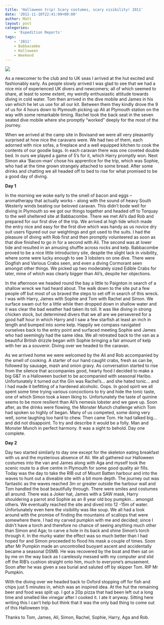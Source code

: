 ```yaml
---
title: 'Halloween trip! Scary costumes, scary visibility! 2011'
date: '2011-11-10T22:41:09+00:00'
author: Matt
layout: post
categories:
    - 'Expedition Reports'
tags:
    - '2011'
    - Babbacombe
    - Halloween
    - Weekend
---
```


![](http://ouueg.com/wp-content/uploads/2011/11/68789_741496832853_2147133_n.jpg)

As a newcomer to the club and to UK seas I arrived at the hut excited and fashionably early. As people slowly arrived I was glad to see that we had a nice mix of experienced UK divers and newcomers; all of which seemed to share, at least to some extent, my weirdly enthusiastic attitude towards diving in cold water. Tom then arrived in the dive mobile and James in his van which he let us use for all our kit. Between them they kindly drove the 9 of us for 4 hours down to Plymouth picking up Ali at Plymouth station on the way with some remarkable timing. Rachel took the back seat in the seven seated dive mobile where she promptly “worked” deeply for the most of the journey.

When we arrived at the camp site in Bovisand we were all very pleasantly surprised at how nice the caravans were. We had two of them, each adorned with nice sofas, a fireplace and a well equipped kitchen to cook the contents of our goodie bags. In each caravan there was one coveted double bed. In ours we played a game of 5’s for it, which Harry promptly won. Next Simon aka ‘Bacon-man’ chose his apprentice for the trip, which was Sophie, who had at the time grown strangely attached to some bread. After some drinks and chatting we all headed off to bed to rise for what promised to be a good day of diving.

**Day 1**

In the morning we woke early to the smell of bacon and eggs – aromatherapy that actually works – along with the sound of heavy South Westerly winds beating our beloved caravan. This didn’t bode well for diving in Plymouth so we got our things together and headed off to Torquay to the well sheltered site at Babbacombe. There we met Ali’s dad Rob and prepared for our first dive of the trip. We arrived at high tide which made the entry nice and easy for the first dive which was handy as us novice dry suit users figured out our weightings and got used to the suits. I had the pleasure of diving with Rob first and then promptly volunteered as soon as that dive finished to go in for a second with Ali. The second was at lower tide and resulted in an amusing shuffle across rocks and kelp. Babbacombe proved to be a nice little introductory site, despite the slight lack in visibility, where some were lucky enough to see 3 lobsters on one dive. There were Dogfish and Various Crabs seen, and even a diving Cormorant seen amongst other things. We picked up two moderately sized Edible Crabs for later, mine of which was clearly bigger than Ali’s, despite her objections.

In the afternoon we headed round the bay a little to Paignton in search of a shallow wreck we had heard about. The walk down to the site put a few people off but most of us braved the steps to set off in search of this wreck. I was with Harry, James with Sophie and Tom with Rachel and Simon. We surface swam out for a little while then dropped down in shallow water and it was clear the bad weather had taken its toll. It was like diving in strong chicken stock, but determined divers that we all are we persevered for a good half hour in which Harry and I saw a few starfish at least an inch in length and bumped into some kelp. Happily we compass navigated ourselves back to the entry point and surfaced meeting Sophie and James who had seemingly had the same idea. We all retreated back to the van as a beautiful British drizzle began with Sophie bringing a fair amount of kelp with her as a souvenir. Diving over we headed to the caravan.

As we arrived home we were welcomed by the Ali and Rob accompanied by the smell of cooking. A starter of our hand caught crabs, fresh as can be, followed by sausage, mash and onion gravy. As conversation started to rise from the silence that accompanies good, hearty food I decided to make a big G&amp;T in a Halloween bucket to be accompanied with seasonal Haribo. Unfortunately it turned out the Gin was Rachel’s… and she hated tonic… and I had made it befitting of a hardened alcoholic. Oops. In good spirit we all spent some time trying various concoctions to try and hide the tonic taste, one of which Simon took a keen liking to. Unfortunately the taste of quinine seems to be more resilient than Ali’s nemesis lobster and we gave up. Soon after, as the drinks were flowing, the Monster Munch challenge which Tom had spoken so highly of began. Many of us competed, some doing very well, some laughing too hard to chew. Then came Tom. He had talked big… and did not disappoint. To try and describe it would be a folly. Man and Monster Munch in perfect harmony. It was a sight to behold. Day one complete.

**Day 2**

Day two started similarly to day one except for the skeleton eating breakfast with us and the mysterious absence of Ali. We all gathered our Halloween costumes into the van and James along with Aga and myself took the scenic route to a dive centre in Plymouth for some good quality air fills. Today was the day to take the RIB out of Mount Batten harbour and into the waves to hunt out a diveable site with a bit more depth. The journey out was fantastic as the waves reached 3m or greater outside the harbour wall and Tom handled the boat beautifully through. There were smiles and costumes all around. There was a Joker hat, James with a SAW mask, Harry shouldering a parrot and Sophie as an 8 year old boy pumpkin… amongst others. We eventually reached the site and dived into 12 -15m of water. Unfortunately even here the visibility was like soup. We all had a look around with the promise of finding the mountains of scallops that were somewhere there. I had my carved pumpkin with me and decided; since I didn’t have a torch and therefore no chance of seeing anything much other than Simon and Aga; to carve a hole in its back and shine Simon’s torch through it. In the murky water the effect was so much better than I had hoped for and Simon proceeded to flood his mask a couple of times. Soon after Mr Pumpkin made an uncontrolled buoyant ascent and accidentally became a seasonal DSMB. He was recovered by the boat and then sat on by me on the way back as I carelessly messed with my computer and slid off the RIB’s cushion straight onto him, much to everyone’s amusement. Soon after he was given a sea burial and saluted off by skipper Tom. RIP Mr Pumpkin.

With the diving over we headed back to Oxford stopping off for fish and chips just 5 minutes in, which was an inspired idea. At the hut the remaining beer and food was split up. I got a 20p pizza that had been left out a long time and smelled like vinegar after I cooked it. I ate it anyway. Sitting here writing this I can’t help but think that it was the only bad thing to come out of this Halloween trip.

Thanks to Tom, James, Ali, Simon, Rachel, Sophie, Harry, Aga and Rob.
